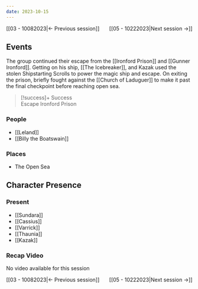 ```yaml
---
date: 2023-10-15
---
```


[[03 - 10082023|← Previous session]] <span style="float: right;">[[05 - 10222023|Next session →]]</span>

## Events
The group continued their escape from the [[Ironford Prison]] and [[Gunner Ironford]]. Getting on his ship, [[The Icebreaker]], and Kazak used the stolen Shipstarting Scrolls to power the magic ship and escape. On exiting the prison, briefly fought against the [[Church of Laduguer]] to make it past the final checkpoint before reaching open sea.

> [!success]+ Success  
> Escape Ironford Prison

### People
- [[Leland]] 
- [[Billy the Boatswain]] 

### Places 
- The Open Sea

## Character Presence 
### Present
- [[Sundara]] 
- [[Cassius]] 
- [[Varrick]] 
- [[Thaunia]]
- [[Kazak]] 

### Recap Video
No video available for this session

[[03 - 10082023|← Previous session]] <span style="float: right;">[[05 - 10222023|Next session →]]</span>
